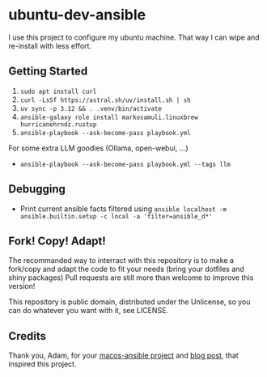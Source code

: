 # ubuntu-dev-ansible

I use this project to configure my ubuntu machine. That way I can wipe
and re-install with less effort.

## Getting Started

1. `sudo apt install curl`
2. `curl -LsSf https://astral.sh/uv/install.sh | sh`
3. `uv sync -p 3.12 && . .venv/bin/activate`
4. `ansible-galaxy role install markosamuli.linuxbrew hurricanehrndz.rustup`
5. `ansible-playbook --ask-become-pass playbook.yml`

For some extra LLM goodies (Ollama, open-webui, ...)

- `ansible-playbook --ask-become-pass playbook.yml --tags llm`

## Debugging

- Print current ansible facts filtered using `ansible localhost -m ansible.builtin.setup -c local -a 'filter=ansible_d*'`

## Fork! Copy! Adapt!

The recommanded way to interract with this repository is to make a fork/copy and adapt the code to fit your needs (bring your dotfiles and shiny packages)
Pull requests are still more than welcome to improve this version!

This repository is public domain, distributed under the Unlicense, so you can
do whatever you want with it, see LICENSE.

## Credits

Thank you, Adam, for your [macos-ansible project](https://github.com/adamchainz/mac-ansible) and [blog post](https://adamj.eu/tech/2019/03/20/how-i-provision-my-macbook-with-ansible/), that inspired this project.
